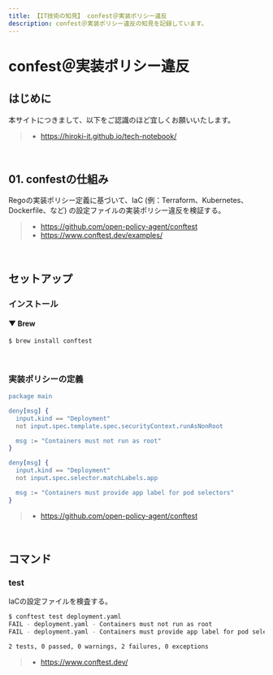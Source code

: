 ```yaml
---
title: 【IT技術の知見】 confest＠実装ポリシー違反
description: confest＠実装ポリシー違反の知見を記録しています。
---
```


# confest＠実装ポリシー違反

## はじめに

本サイトにつきまして、以下をご認識のほど宜しくお願いいたします。

> - https://hiroki-it.github.io/tech-notebook/

<br>

## 01. confestの仕組み

Regoの実装ポリシー定義に基づいて、IaC (例：Terraform、Kubernetes、Dockerfile、など) の設定ファイルの実装ポリシー違反を検証する。

> - https://github.com/open-policy-agent/conftest
> - https://www.conftest.dev/examples/

<br>

## セットアップ

### インストール

#### ▼ Brew

```bash
$ brew install conftest
```

<br>

### 実装ポリシーの定義

```erlang
package main

deny[msg] {
  input.kind == "Deployment"
  not input.spec.template.spec.securityContext.runAsNonRoot

  msg := "Containers must not run as root"
}

deny[msg] {
  input.kind == "Deployment"
  not input.spec.selector.matchLabels.app

  msg := "Containers must provide app label for pod selectors"
}
```

> - https://github.com/open-policy-agent/conftest

<br>

## コマンド

### test

IaCの設定ファイルを検査する。

```bash
$ conftest test deployment.yaml
FAIL - deployment.yaml - Containers must not run as root
FAIL - deployment.yaml - Containers must provide app label for pod selectors

2 tests, 0 passed, 0 warnings, 2 failures, 0 exceptions
```

> - https://www.conftest.dev/

<br>
